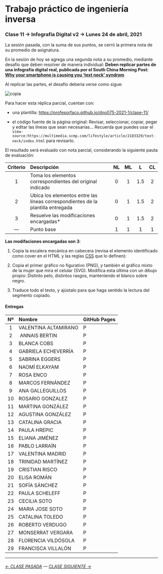# Trabajo práctico de ingeniería inversa

### Clase 11 → Infografía Digital v2 → Lunes 24 de abril, 2021

La sesión pasada, con la suma de sus puntos, se cerró la primera nota de su promedio de asignatura. 

En la sesión de hoy se agrega una segunda nota a su promedio, mediante desafío que deben resolver de manera individual: **Deben replicar partes de una infografía digital real, publicada por el South China Morning Post: [Why your smartphone is causing you ‘text neck’ syndrom](https://multimedia.scmp.com/lifestyle/article/2183329/text-neck/index.html)**

Al replicar las partes, el desafío debería verse como sigue: 

![copia](https://raw.githubusercontent.com/profesorfaco/dno075-2021-1/main/clase-11/copia.png)

Para hacer esta réplica parcial, cuentan con:

- una plantilla: https://profesorfaco.github.io/dno075-2021-1/clase-11/

- el código fuente de la página original: Revisar, seleccionar, copiar, pegar y editar las líneas que sean necesarias… Recuerda que puedes usar el `view-source:https://multimedia.scmp.com/lifestyle/article/2183329/text-neck/index.html` para revisarlo.

El resultado será evaluado con nota parcial, considerando la siguiente pauta de evaluación:

| Criterio | Descripción           | NL | ML | L | CL |
|:--------:|:----------------------|:-----:|:-----:|:-----:|:-----:|
| 1        | Toma los elementos correspondientes del original indicado | 0 | 1 | 1.5 | 2 |
| 2        | Ubica los elementos  entre las líneas correspondientes de la plantilla entregada  | 0 | 1 | 1.5 | 2 |
| 3        | Resuelve las modificaciones encargadas*  | 0 | 1 | 1.5 | 2 |
| —        | Punto base            | 1  | 1 | 1 | 1   |

**Las modifaciones encargadas son 3**:

1) Copia la escalera mecánica en cabecera (revisa el elemento identificado como cover en el HTML y las reglas [CSS](https://multimedia.scmp.com/lifestyle/article/2183329/text-neck/css/graphics.css) que lo definen):

2) Copia el primer gráfico no figurativo (PNG), y también el gráfico mixto de la mujer que mira el celular (SVG). Modifica esta última con un dibujo propio: Distinto pelo, distintos rasgos, manteniendo el blanco sobre negro. 

3) Traduce todo el texto, y ajústalo para que haga sentido la lectura del segmento copiado.


#### Entregas

| Nº   | Nombre | GitHub Pages |
|:-----:|:-----|:-------------|
| 1  | VALENTINA ALTAMIRANO | P |
| 2  | ANNAIS BERTIN | P |
| 3  | BLANCA COBS | P |
| 4	 | GABRIELA ECHEVERRÍA | P |
| 5	 | SABRINA EGGERS | P |
| 6	 | NAOMÍ ELKAYAM | P |
| 7	 | ROSA ENCO | P |
| 8	 | MARCOS FERNÁNDEZ | P |
| 9	 |  ANA GALLEGUILLOS | P |
| 10 |	ROSARIO GONZALEZ | P |
| 11 |	MARTINA GONZÁLEZ | P |
| 12 |	AGUSTINA GONZÁLEZ | P |
| 13 |	CATALINA GRACIA | P |
| 14 |	PAULA HREPIC | P |
| 15 |	ELIANA JIMÉNEZ | P |
| 16 |	PABLO LARRAÍN | P |
| 17 |	VALENTINA MADRID | P |
| 18 |	TRINIDAD MARTÍNEZ | P |
| 19 |	CRISTIAN RISCO | P |
| 20 |	ELISA ROMÁN | P |
| 21 |	SOFÍA SÁNCHEZ | P |
| 22 |	PAULA SCHELEFF | P |
| 23 |	CECILIA SOTO | P |
| 24 |	MARIA JOSE SOTO | P |
| 25 |	CATALINA TOLEDO | P |
| 26 |	ROBERTO VERDUGO | P |
| 27 |	MONSERRAT VERGARA | P |
| 28 |	FLORENCIA VILDÓSOLA | P |
| 29 |	FRANCISCA VILLALÓN | P |


- - - - - - - - - - - - -

###### [← CLASE PASADA](https://github.com/profesorfaco/dno075-2021/tree/main/clase-10) — [CLASE SIGUIENTE →](https://github.com/profesorfaco/dno075-2021/tree/main/clase-12) 
